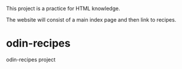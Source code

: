 This project is a practice for HTML knowledge.

The website will consist of a main index page and then link to recipes.


# odin-recipes
odin-recipes project 
